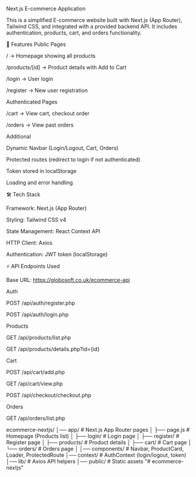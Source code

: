 Next.js E-commerce Application

This is a simplified E-commerce website built with Next.js (App Router), Tailwind CSS, and integrated with a provided backend API.
It includes authentication, products, cart, and orders functionality.

🚀 Features
Public Pages

/ → Homepage showing all products

/products/[id] → Product details with Add to Cart

/login → User login

/register → New user registration

Authenticated Pages

/cart → View cart, checkout order

/orders → View past orders

Additional

Dynamic Navbar (Login/Logout, Cart, Orders)

Protected routes (redirect to login if not authenticated)

Token stored in localStorage

Loading and error handling

🛠 Tech Stack

Framework: Next.js
 (App Router)

Styling: Tailwind CSS v4

State Management: React Context API

HTTP Client: Axios

Authentication: JWT token (localStorage)

⚡ API Endpoints Used

Base URL: https://globosoft.co.uk/ecommerce-api

Auth

POST /api/auth/register.php

POST /api/auth/login.php

Products

GET /api/products/list.php

GET /api/products/details.php?id={id}

Cart

POST /api/cart/add.php

GET /api/cart/view.php

POST /api/checkout/checkout.php

Orders

GET /api/orders/list.php

ecommerce-nextjs/
│── app/              # Next.js App Router pages
│   ├── page.js       # Homepage (Products list)
│   ├── login/        # Login page
│   ├── register/     # Register page
│   ├── products/     # Product details
│   ├── cart/         # Cart page
│   └── orders/       # Orders page
│
│── components/       # Navbar, ProductCard, Loader, ProtectedRoute
│── context/          # AuthContext (login/logout, token)
│── lib/              # Axios API helpers
│── public/           # Static assets
"# ecommerce-nextjs" 
